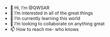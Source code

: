 - 👋 Hi, I’m @QWSAR
- 👀 I’m interested in all of the great things
- 🌱 I’m currently learning this world
- 💞️ I’m looking to collaborate on anything great
- 📫 How to reach me- who knows

<!---
QWSAR/QWSAR is a ✨ special ✨ repository because its `README.md` (this file) appears on your GitHub profile.
You can click the Preview link to take a look at your changes.
--->
